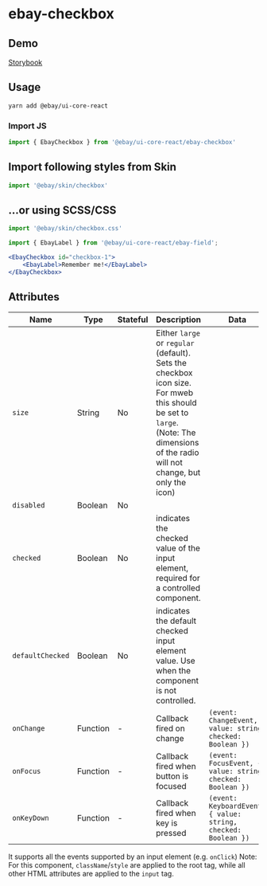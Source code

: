 # ebay-checkbox

## Demo
[Storybook](https://opensource.ebay.com/ebayui-core-react/main/?path=/story/ebay-checkbox--default-checkbox-button)

## Usage
```
yarn add @ebay/ui-core-react
```
### Import JS
```jsx harmony
import { EbayCheckbox } from '@ebay/ui-core-react/ebay-checkbox'
```

## Import following styles from Skin
```jsx harmony
import '@ebay/skin/checkbox'
```

## ...or using SCSS/CSS
```jsx harmony
import '@ebay/skin/checkbox.css'
```

```jsx
import { EbayLabel } from '@ebay/ui-core-react/ebay-field';

<EbayCheckbox id="checkbox-1">
    <EbayLabel>Remember me!</EbayLabel>
</EbayCheckbox>
```

## Attributes

| Name             | Type     | Stateful | Description                                                                                                                                                                        | Data                                                          |
|------------------|----------|----------|------------------------------------------------------------------------------------------------------------------------------------------------------------------------------------|---------------------------------------------------------------|
| `size`           | String   | No       | Either `large` or `regular` (default). Sets the checkbox icon size. For mweb this should be set to `large`. (Note: The dimensions of the radio will not change, but only the icon) |
| `disabled`       | Boolean  | No       |                                                                                                                                                                                    |
| `checked`        | Boolean  | No       | indicates the checked value of the input element, required for a controlled component.                                                                                             |
| `defaultChecked` | Boolean  | No       | indicates the default checked input element value. Use when the component is not controlled.                                                                                       |
| `onChange`       | Function | -        | Callback fired on change                                                                                                                                                           | `(event: ChangeEvent, { value: string, checked: Boolean })`   |                                                                                                                                                                                    |
| `onFocus`        | Function | -        | Callback fired when button is focused                                                                                                                                              | `(event: FocusEvent, { value: string, checked: Boolean })`    |                                                                                                                                                                                    |
| `onKeyDown`      | Function | -        | Callback fired when key is pressed                                                                                                                                                 | `(event: KeyboardEvent, { value: string, checked: Boolean })` |                                                                                                                                                                                    |

It supports all the events supported by an input element (e.g. `onClick`)
Note: For this component, `className`/`style` are applied to the root tag, while all other HTML attributes are applied to the `input` tag.

